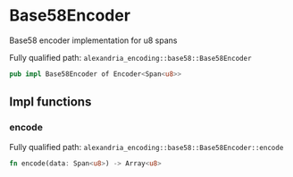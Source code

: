 # Base58Encoder

Base58 encoder implementation for u8 spans

Fully qualified path: `alexandria_encoding::base58::Base58Encoder`

```rust
pub impl Base58Encoder of Encoder<Span<u8>>
```

## Impl functions

### encode

Fully qualified path: `alexandria_encoding::base58::Base58Encoder::encode`

```rust
fn encode(data: Span<u8>) -> Array<u8>
```


